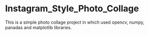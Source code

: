 # Instagram_Style_Photo_Collage
This is a simple photo collage project in which used opencv, numpy, panadas and matplotlib libraries.

